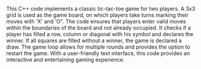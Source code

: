 This C++ code implements a classic tic-tac-toe game for two players. A 3x3 grid is used as the game board, on which players take turns marking their moves with 'X' and 'O". The code ensures that players enter valid moves within the boundaries of the board and not already occupied. It checks if a player has filled a row, column or diagonal with his symbol and declares the winner. If all squares are filled without a winner, the game is declared a draw. The game loop allows for multiple rounds and provides the option to restart the game. With a user-friendly text interface, this code provides an interactive and entertaining gaming experience.
